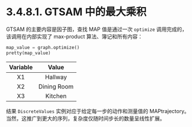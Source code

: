 # 3.4.8.1. GTSAM 中的最大乘积

GTSAM 的主要内容是因子图，查找 MAP 值是通过一次 `optimize` 调用完成的，该调用在内部实现了 max-product 算法、簿记和所有内容：

```python
map_value = graph.optimize()
pretty(map_value)
```

<table><thead><tr><th align="center">Variable</th><th align="center" valign="top">Value</th></tr></thead><tbody><tr><td align="center">X1</td><td align="center" valign="top">Hallway</td></tr><tr><td align="center">X2</td><td align="center" valign="top">Dining Room</td></tr><tr><td align="center">X3</td><td align="center" valign="top">Kitchen</td></tr></tbody></table>

结果 `DiscreteValues` 实例对应于给定每一步的动作和测量值的 MAPtrajectory。当然，这推广到更大的序列，复杂度仅随时间步长的数量呈线性扩展。
